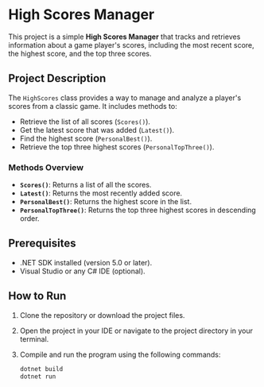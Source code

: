 # High Scores Manager

This project is a simple **High Scores Manager** that tracks and retrieves information about a game player's scores, including the most recent score, the highest score, and the top three scores.

## Project Description

The `HighScores` class provides a way to manage and analyze a player's scores from a classic game. It includes methods to:

- Retrieve the list of all scores (`Scores()`).
- Get the latest score that was added (`Latest()`).
- Find the highest score (`PersonalBest()`).
- Retrieve the top three highest scores (`PersonalTopThree()`).

### Methods Overview

- **`Scores()`**: Returns a list of all the scores.
- **`Latest()`**: Returns the most recently added score.
- **`PersonalBest()`**: Returns the highest score in the list.
- **`PersonalTopThree()`**: Returns the top three highest scores in descending order.

## Prerequisites

- .NET SDK installed (version 5.0 or later).
- Visual Studio or any C# IDE (optional).

## How to Run

1. Clone the repository or download the project files.
2. Open the project in your IDE or navigate to the project directory in your terminal.
3. Compile and run the program using the following commands:

   ```bash
   dotnet build
   dotnet run
